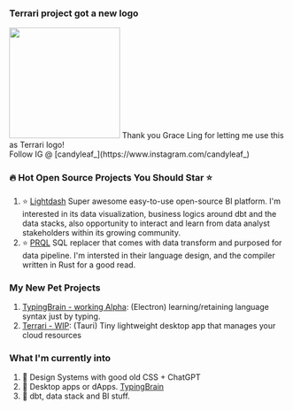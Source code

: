 ### Terrari project got a new logo
<img src="https://user-images.githubusercontent.com/4682613/223884034-7c312ad6-b47f-463a-a3ad-f5a47c6bdb9b.png" width="200px" />
Thank you Grace Ling for letting me use this as Terrari logo! <br/>
Follow IG @ [candyleaf_](https://www.instagram.com/candyleaf_) 

### 🔥 Hot Open Source Projects You Should Star ⭐️
1. ⭐️ [Lightdash](https://github.com/lightdash/lightdash) Super awesome easy-to-use open-source BI platform. I'm interested in its data visualization, business logics around dbt and the data stacks, also opportunity to interact and learn from data analyst stakeholders within its growing community.
2. ⭐️ [PRQL](https://github.com/prql/prql) SQL replacer that comes with data transform and purposed for data pipeline. I'm intersted in their language design, and the compiler written in Rust for a good read.

### My New Pet Projects
1. [TypingBrain - working Alpha](https://github.com/the-watchmaker/typingbrain): (Electron) learning/retaining language syntax just by typing. 
2. [Terrari - WIP](https://github.com/the-watchmaker/terrari): (Tauri) Tiny lightweight desktop app that manages your cloud resources

### What I'm currently into
1. 🎨 Design Systems with good old CSS + ChatGPT 
2. 📡 Desktop apps or dApps. [TypingBrain](https://github.com/the-watchmaker/typingbrain) 
3. 📝 dbt, data stack and BI stuff. 
